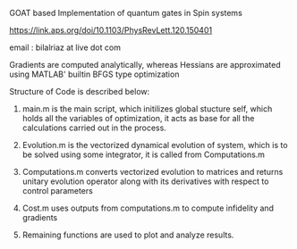 GOAT based Implementation of quantum gates in Spin systems

https://link.aps.org/doi/10.1103/PhysRevLett.120.150401

email : bilalriaz at live dot com

Gradients are computed analytically, whereas Hessians are approximated using MATLAB' builtin BFGS type optimization

Structure of Code is described below:

1. main.m is the main script, which initilizes global stucture self, which holds all the variables of optimization, it acts as base for all the calculations carried out in the process.

2. Evolution.m is the vectorized dynamical evolution of system, which is to be solved using some integrator, it is called from Computations.m

3. Computations.m converts vectorized evolution to matrices and returns unitary evolution operator along with its derivatives with respect to control parameters

4. Cost.m uses outputs from computations.m to compute infidelity and gradients

5. Remaining functions are used to plot and analyze results.

